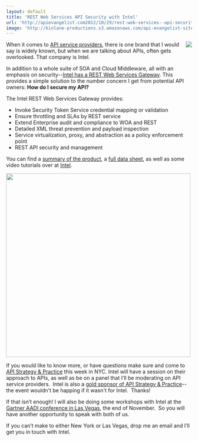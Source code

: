 ```yaml
---
layout: default
title: 'REST Web Services API Security with Intel'
url: 'http://apievangelist.com2012/10/29/rest-web-services--api-security-with-intel/'
image: 'http://kinlane-productions.s3.amazonaws.com/api-evangelist-site/blog/Intel-IESG-Logo.png'
---
```



<p>
     <a title="REST Web Services &amp; API Security" href="http://cloudsecurity.intel.com/solutions/rest-web-services-api-security"><img src="https://s3.amazonaws.com/kinlane-productions/api-service-providers/intel/Intel-IESG-Logo.png"  align="right" /></a>
</p>
<p>
     When it comes to <a title="API Service Providers" href="http://apievangelist.com/2012/06/15/api-service-provider-roundup-for-2012/">API service providers</a>, there is one brand that I would say is widely known, but when we are talking about APIs, often gets overlooked. That company is Intel.
</p>
<p>
     In addition to a whole suite of SOA and Cloud Middleware, all with an emphasis on security--<a title="REST Web Services &amp; API Security" href="http://cloudsecurity.intel.com/solutions/rest-web-services-api-security">Intel has a REST Web Services Gateway</a>. This provides a simple solution to the number concern I get from potential API owners: <strong>How do I secure my API?</strong>
</p>
<p>
     The Intel REST Web Services Gateway provides:
</p>
<ul >
     <li>Invoke Security Token Service credential mapping or validation
     </li>
     <li>Ensure throttling and SLAs by REST service
     </li>
     <li>Extend Enterprise audit and compliance to WOA and REST
     </li>
     <li>Detailed XML threat prevention and payload inspection
     </li>
     <li>Service virtualization, proxy, and abstraction as a policy enforcement point
     </li>
     <li>REST API security and management
     </li>
</ul>
<p>
     You can find a <a href="http://cloudsecurity.intel.com/white-papers/enterprise-security-for-rest-soap/">summary of the product</a>, a <a href="http://cloudsecurity.intel.com/data-sheets/expressway-service-gateway/">full data sheet</a>, as well as some video tutorials over at <a href="http://cloudsecurity.intel.com/solutions/rest-web-services-api-security">Intel</a>.
</p>
<p>
     <a title="REST Web Services &amp; API Security" href="http://cloudsecurity.intel.com/solutions/rest-web-services-api-security"><img src="https://s3.amazonaws.com/kinlane-productions/api-service-providers/intel/intel-rest-security.gif"  width="500" /></a>
</p>
<p>
     If you would like to know more, or have questions make sure and come to <a href="http://www.apistrategyconference.com/">API Strategy &amp; Practice</a> this week in NYC. Intel will have a session on their approach to APIs, as well as be on a panel that I’ll be moderating on API service providers.  Intel is also a <a href="http://www.apistrategyconference.com/sponsors.php">gold sponsor of API Strategy &amp; Practice</a>--the event wouldn't be happing if it wasn't for Intel.  Thanks!
</p>
<p>
     If that isn’t enough! I will also be doing some workshops with Intel at the <a href="http://www.gartner.com/technology/summits/na/applications/">Gartner AADI conference in Las Vegas</a>, the end of November.  So you will have another opportunity to speak with both of us.
</p>
<p>
     If you can’t make to either New York or Las Vegas, drop me an email and I’ll get you in touch with Intel.
</p>

